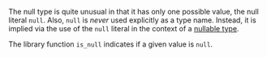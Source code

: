 The null type is quite unusual in that it has only one possible value, the null literal `null`. Also, `null` is *never* used explicitly 
as a type name. Instead, it is implied via the use of the `null` literal in the context of a [nullable type](nullable-types.md).

The library function `is_null` indicates if a given value is `null`.
